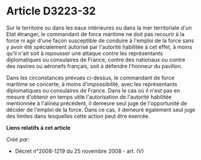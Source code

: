 # Article D3223-32

Sur le territoire ou dans les eaux intérieures ou dans la mer territoriale d'un Etat étranger, le commandant de force
maritime ne doit pas recourir à la force ni agir d'une façon susceptible de conduire à l'emploi de la force sans y avoir été
spécialement autorisé par l'autorité habilitée à cet effet, à moins qu'il n'ait soit à repousser une attaque contre les
représentants diplomatiques ou consulaires de France, contre des nationaux ou contre des navires ou aéronefs français, soit à
défendre l'honneur du pavillon.

Dans les circonstances prévues ci-dessus, le commandant de force maritime se concerte, à moins d'impossibilité, avec les
représentants diplomatiques ou consulaires de France. Dans le cas où il n'est pas en mesure d'obtenir en temps utile
l'autorisation de l'autorité habilitée mentionnée à l'alinéa précédent, il demeure seul juge de l'opportunité de décider de
l'emploi de la force. Dans ce cas, il demeure également seul juge des limites dans lesquelles cette action peut être exercée.

**Liens relatifs à cet article**

_Créé par_:

  - Décret n°2008-1219 du 25 novembre 2008 - art. (V)

